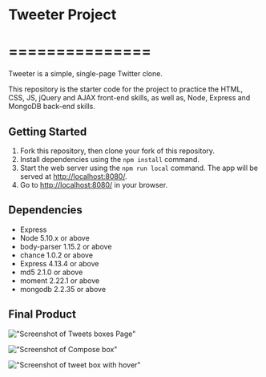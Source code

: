 # Tweeter Project
# ===============

Tweeter is a simple, single-page Twitter clone.

This repository is the starter code for the project to practice the HTML, CSS, JS, jQuery and AJAX front-end skills, as well as, Node, Express and MongoDB back-end skills.

## Getting Started

1. Fork this repository, then clone your fork of this repository.
2. Install dependencies using the `npm install` command.
3. Start the web server using the `npm run local` command. The app will be served at <http://localhost:8080/>.
4. Go to <http://localhost:8080/> in your browser.

## Dependencies

- Express
- Node 5.10.x or above
- body-parser 1.15.2 or above
- chance 1.0.2 or above
- Express 4.13.4 or above
- md5 2.1.0 or above
- moment 2.22.1 or above
- mongodb 2.2.35 or above

## Final Product

!["Screenshot of Tweets boxes Page"]()

!["Screenshot of Compose box"]()

!["Screenshot of tweet box with hover"]()
